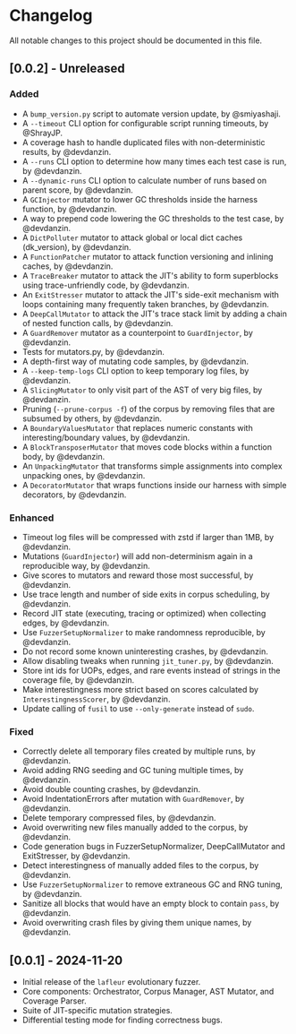 # Changelog

All notable changes to this project should be documented in this file.

## [0.0.2] - Unreleased

### Added

- A `bump_version.py` script to automate version update, by @smiyashaji.
- A `--timeout` CLI option for configurable script running timeouts, by @ShrayJP.
- A coverage hash to handle duplicated files with non-deterministic results, by @devdanzin.
- A `--runs` CLI option to determine how many times each test case is run, by @devdanzin.
- A `--dynamic-runs` CLI option to calculate number of runs based on parent score, by @devdanzin.
- A `GCInjector` mutator to lower GC thresholds inside the harness function, by @devdanzin.
- A way to prepend code lowering the GC thresholds to the test case, by @devdanzin.
- A `DictPolluter` mutator to attack global or local dict caches (dk_version), by @devdanzin.
- A `FunctionPatcher` mutator to attack function versioning and inlining caches, by @devdanzin.
- A `TraceBreaker` mutator to attack the JIT's ability to form superblocks using trace-unfriendly code, by @devdanzin.
- An `ExitStresser` mutator to attack the JIT's side-exit mechanism with loops containing many frequently taken branches, by @devdanzin.
- A `DeepCallMutator` to attack the JIT's trace stack limit by adding a chain of nested function calls, by @devdanzin.
- A `GuardRemover` mutator as a counterpoint to `GuardInjector`, by @devdanzin.
- Tests for mutators.py, by @devdanzin.
- A depth-first way of mutating code samples, by @devdanzin.
- A `--keep-temp-logs` CLI option to keep temporary log files, by @devdanzin.
- A `SlicingMutator` to only visit part of the AST of very big files, by @devdanzin.
- Pruning (`--prune-corpus -f`) of the corpus by removing files that are subsumed by others, by @devdanzin.
- A `BoundaryValuesMutator` that replaces numeric constants with interesting/boundary values, by @devdanzin.
- A `BlockTransposerMutator` that moves code blocks within a function body, by @devdanzin.
- An `UnpackingMutator` that transforms simple assignments into complex unpacking ones, by @devdanzin.
- A `DecoratorMutator` that wraps functions inside our harness with simple decorators, by @devdanzin.


### Enhanced

- Timeout log files will be compressed with zstd if larger than 1MB, by @devdanzin.
- Mutations (`GuardInjector`) will add non-determinism again in a reproducible way, by @devdanzin.
- Give scores to mutators and reward those most successful, by @devdanzin.
- Use trace length and number of side exits in corpus scheduling, by @devdanzin.
- Record JIT state (executing, tracing or optimized) when collecting edges, by @devdanzin.
- Use `FuzzerSetupNormalizer` to make randomness reproducible, by @devdanzin.
- Do not record some known uninteresting crashes, by @devdanzin.
- Allow disabling tweaks when running `jit_tuner.py`, by @devdanzin.
- Store int ids for UOPs, edges, and rare events instead of strings in the coverage file, by @devdanzin.
- Make interestingness more strict based on scores calculated by `InterestingnessScorer`, by @devdanzin.
- Update calling of `fusil` to use `--only-generate` instead of `sudo`.


### Fixed

- Correctly delete all temporary files created by multiple runs, by @devdanzin.
- Avoid adding RNG seeding and GC tuning multiple times, by @devdanzin.
- Avoid double counting crashes, by @devdanzin.
- Avoid IndentationErrors after mutation with `GuardRemover`, by @devdanzin.
- Delete temporary compressed files, by @devdanzin.
- Avoid overwriting new files manually added to the corpus, by @devdanzin.
- Code generation bugs in FuzzerSetupNormalizer, DeepCallMutator and ExitStresser, by @devdanzin.
- Detect interestingness of manually added files to the corpus, by @devdanzin.
- Use `FuzzerSetupNormalizer` to remove extraneous GC and RNG tuning, by @devdanzin.
- Sanitize all blocks that would have an empty block to contain `pass`, by @devdanzin.
- Avoid overwriting crash files by giving them unique names, by @devdanzin.


## [0.0.1] - 2024-11-20

- Initial release of the `lafleur` evolutionary fuzzer.
- Core components: Orchestrator, Corpus Manager, AST Mutator, and Coverage Parser.
- Suite of JIT-specific mutation strategies.
- Differential testing mode for finding correctness bugs.
